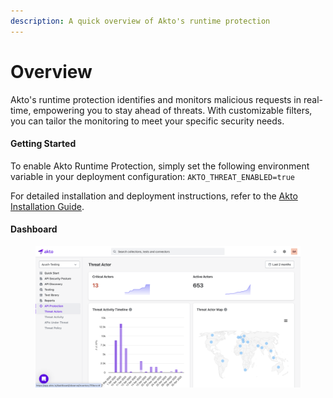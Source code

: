 ```yaml
---
description: A quick overview of Akto's runtime protection
---
```


# Overview

Akto's runtime protection identifies and monitors malicious requests in real-time, empowering you to stay ahead of threats. With customizable filters, you can tailor the monitoring to meet your specific security needs.


#### Getting Started

To enable Akto Runtime Protection, simply set the following environment variable in your deployment configuration: `AKTO_THREAT_ENABLED=true`


For detailed installation and deployment instructions, refer to the [Akto Installation Guide](https://docs.akto.io/~/revisions/eqYVJ1sHpYidDKSYAxzJ/getting-started/deployment-types).

#### Dashboard
<figure><img src="../../.gitbook/assets/threat-protection.png" alt=""><figcaption></figcaption></figure>

